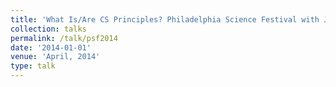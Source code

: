 ```yaml
---
title: 'What Is/Are CS Principles? Philadelphia Science Festival with Jeff Popyack and Omar Ali, School District of Philadelphia'
collection: talks
permalink: /talk/psf2014
date: '2014-01-01'
venue: 'April, 2014'
type: talk
---
```



